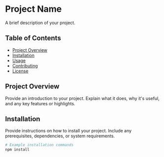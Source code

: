 # Project Name

A brief description of your project.

## Table of Contents

- [Project Overview](#project-overview)
- [Installation](#installation)
- [Usage](#usage)
- [Contributing](#contributing)
- [License](#license)

## Project Overview

Provide an introduction to your project. Explain what it does, why it's useful, and any key features or highlights.

## Installation

Provide instructions on how to install your project. Include any prerequisites, dependencies, or system requirements.

```bash
# Example installation commands
npm install
